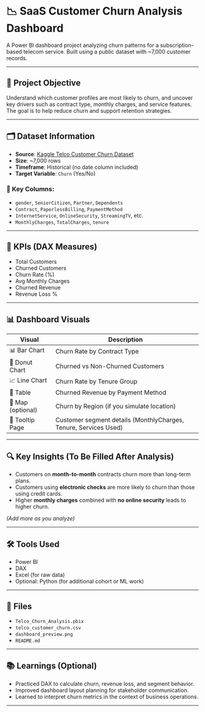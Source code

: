# 📉 SaaS Customer Churn Analysis Dashboard

A Power BI dashboard project analyzing churn patterns for a subscription-based telecom service. Built using a public dataset with ~7,000 customer records.

---

## 📌 Project Objective

Understand which customer profiles are most likely to churn, and uncover key drivers such as contract type, monthly charges, and service features. The goal is to help reduce churn and support retention strategies.

---

## 🗂️ Dataset Information

- **Source**: [Kaggle Telco Customer Churn Dataset](https://www.kaggle.com/datasets/blastchar/telco-customer-churn/data)
- **Size**: ~7,000 rows
- **Timeframe**: Historical (no date column included)
- **Target Variable**: `Churn` (Yes/No)

### 🔑 Key Columns:
- `gender`, `SeniorCitizen`, `Partner`, `Dependents`
- `Contract`, `PaperlessBilling`, `PaymentMethod`
- `InternetService`, `OnlineSecurity`, `StreamingTV`, etc.
- `MonthlyCharges`, `TotalCharges`, `tenure`

---

## 🎯 KPIs (DAX Measures)

- Total Customers
- Churned Customers
- Churn Rate (%)
- Avg Monthly Charges
- Churned Revenue
- Revenue Loss %

---

## 📊 Dashboard Visuals

| Visual | Description |
|--------|-------------|
| 📊 Bar Chart | Churn Rate by Contract Type |
| 🔁 Donut Chart | Churned vs Non-Churned Customers |
| 📈 Line Chart | Churn Rate by Tenure Group |
| 🧾 Table | Churned Revenue by Payment Method |
| 📍 Map (optional) | Churn by Region (if you simulate location) |
| 🧠 Tooltip Page | Customer segment details (MonthlyCharges, Tenure, Services Used) |

---

## 🔍 Key Insights (To Be Filled After Analysis)

- Customers on **month-to-month** contracts churn more than long-term plans.
- Customers using **electronic checks** are more likely to churn than those using credit cards.
- Higher **monthly charges** combined with **no online security** leads to higher churn.

*(Add more as you analyze)*

---

## 🛠 Tools Used

- Power BI
- DAX
- Excel (for raw data)
- Optional: Python (for additional cohort or ML work)

---

## 📁 Files

- `Telco_Churn_Analysis.pbix`
- `telco_customer_churn.csv`
- `dashboard_preview.png`
- `README.md`

---

## 📚 Learnings (Optional)

- Practiced DAX to calculate churn, revenue loss, and segment behavior.
- Improved dashboard layout planning for stakeholder communication.
- Learned to interpret churn metrics in the context of business operations.

---
